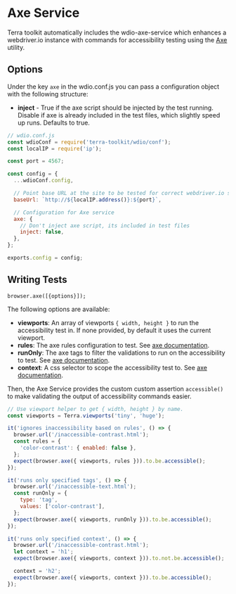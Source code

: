 # Axe Service
Terra toolkit automatically includes the wdio-axe-service which enhances a webdriver.io instance with commands for accessibility testing using the [Axe](https://github.com/dequelabs/axe-core) utility.

## Options

Under the key `axe` in the wdio.conf.js you can pass a configuration object with the following structure:

* **inject** - True if the axe script should be injected by the test running. Disable if axe is already included in the test files, which slightly speed up runs. Defaults to true.

```js
// wdio.conf.js
const wdioConf = require('terra-toolkit/wdio/conf');
const localIP = require('ip');

const port = 4567;

const config = {
  ...wdioConf.config,

  // Point base URL at the site to be tested for correct webdriver.io setup
  baseUrl: `http://${localIP.address()}:${port}`,

  // Configuration for Axe service
  axe: {
    // Don't inject axe script, its included in test files
    inject: false,
  },
};

exports.config = config;
```


## Writing Tests

`browser.axe([{options}]);`

The following options are available:

* **viewports**:
  An array of viewports `{ width, height }` to run the accessibility test in. If none provided, by default it uses the current viewport.
* **rules**:
  The axe rules configuration to test. See [axe documentation](https://www.axe-core.org/docs/).
* **runOnly**:
  The axe tags to filter the validations to run on the accessibility to test. See [axe documentation](https://www.axe-core.org/docs/).
* **context**:
  A css selector to scope the accessibility test to. See [axe documentation](https://www.axe-core.org/docs/).

Then, the Axe Service provides the custom custom assertion `accessible()` to make validating the output of accessibility commands easier.

```js
// Use viewport helper to get { width, height } by name.
const viewports = Terra.viewports('tiny', 'huge');

it('ignores inaccessibility based on rules', () => {
  browser.url('/inaccessible-contrast.html');
  const rules = {
    'color-contrast': { enabled: false },
  };
  expect(browser.axe({ viewports, rules })).to.be.accessible();
});

it('runs only specified tags', () => {
  browser.url('/inaccessible-text.html');
  const runOnly = {
    type: 'tag',
    values: ['color-contrast'],
  };
  expect(browser.axe({ viewports, runOnly })).to.be.accessible();
});

it('runs only specified context', () => {
  browser.url('/inaccessible-contrast.html');
  let context = 'h1';
  expect(browser.axe({ viewports, context })).to.not.be.accessible();

  context = 'h2';
  expect(browser.axe({ viewports, context })).to.be.accessible();
});
```
